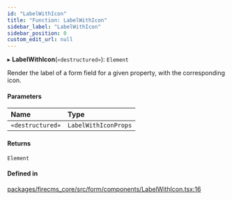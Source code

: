 ```yaml
---
id: "LabelWithIcon"
title: "Function: LabelWithIcon"
sidebar_label: "LabelWithIcon"
sidebar_position: 0
custom_edit_url: null
---
```


▸ **LabelWithIcon**(`«destructured»`): `Element`

Render the label of a form field for a given property, with the corresponding
icon.

#### Parameters

| Name | Type |
| :------ | :------ |
| `«destructured»` | `LabelWithIconProps` |

#### Returns

`Element`

#### Defined in

[packages/firecms_core/src/form/components/LabelWithIcon.tsx:16](https://github.com/FireCMSco/firecms/blob/d45f3739/packages/firecms_core/src/form/components/LabelWithIcon.tsx#L16)

